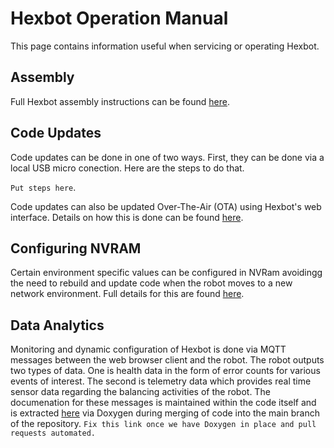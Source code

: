 # Hexbot Operation Manual

This page contains information useful when servicing or operating Hexbot.

## Assembly
Full Hexbot assembly instructions can be found [here](hexbotAssembly.md).

## Code Updates

Code updates can be done in one of two ways. First, they can be done via a local USB micro conection. Here are the steps to do that.

```Put steps here```.

Code updates can also be updated Over-The-Air (OTA) using Hexbot's web interface. Details on how this is done can be found [here](webOTA.md).

## Configuring NVRAM

Certain environment specific values can be configured in NVRam avoidingg the need to rebuild and update code when the robot moves to a new network environment. Full details for this are found [here](hexbotConfigNVRAM.md).

## Data Analytics

Monitoring and dynamic configuration of Hexbot is done via MQTT messages between the web browser client and the robot. The robot outputs two types of data. One is health data in the form of error counts for various events of interest. The second is telemetry data which provides real time sensor data regarding the balancing activities of the robot. The documenation for these messages is maintained within the code itself and is extracted [here]() via Doxygen during merging of code into the main branch of the repository. ```Fix this link once we have Doxygen in place and pull requests automated.```
